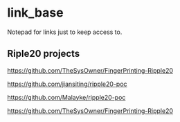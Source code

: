 # link_base
Notepad for links just to keep access to.

## Riple20 projects ##

https://github.com/TheSysOwner/FingerPrinting-Ripple20

https://github.com/jiansiting/ripple20-poc

https://github.com/Malayke/ripple20-poc

https://github.com/TheSysOwner/FingerPrinting-Ripple20

